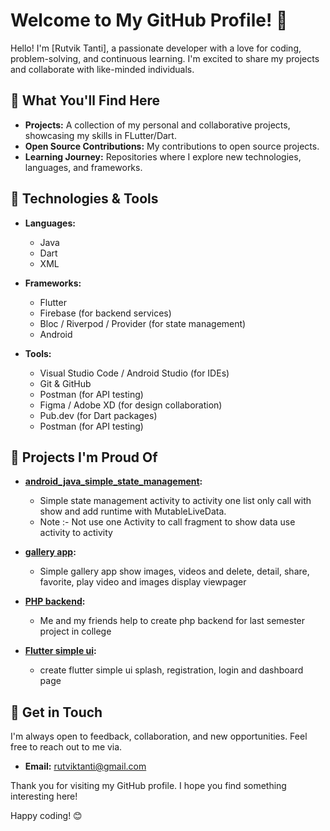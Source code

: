 # Welcome to My GitHub Profile! 👋

Hello! I'm [Rutvik Tanti], a passionate developer with a love for coding, problem-solving, and continuous learning. I'm excited to share my projects and collaborate with like-minded individuals.

## 🌟 What You'll Find Here

- **Projects:** A collection of my personal and collaborative projects, showcasing my skills in FLutter/Dart.
- **Open Source Contributions:** My contributions to open source projects.
- **Learning Journey:** Repositories where I explore new technologies, languages, and frameworks.

## 🔧 Technologies & Tools

- **Languages:**
  - Java
  - Dart
  - XML
    
- **Frameworks:**
  - Flutter
  - Firebase (for backend services)
  - Bloc / Riverpod / Provider (for state management)
  - Android
    
- **Tools:** 
  - Visual Studio Code / Android Studio (for IDEs)
  - Git & GitHub
  - Postman (for API testing)
  - Figma / Adobe XD (for design collaboration)
  - Pub.dev (for Dart packages)
  - Postman (for API testing)

## 🚀 Projects I'm Proud Of

- **[android_java_simple_state_management](https://github.com/rutvik-tanti/android_java_simple_state_management):**
  - Simple state management activity to activity one list only call with show and add runtime with MutableLiveData.
  - Note :- Not use one Activity to call fragment to show data use activity to activity
    
- **[gallery app](https://github.com/rutvik-tanti/gallery):**
  - Simple gallery app show images, videos and delete, detail, share, favorite, play video and images display viewpager
    
- **[PHP backend](https://github.com/rutvik-tanti/php_backend):**
  - Me and my friends help to create php backend for last semester project in college
 
- **[Flutter simple ui](https://github.com/rutvik-tanti/simple_flutter_ui):**
  - create flutter simple ui splash, registration, login and dashboard page

## 💬 Get in Touch

I'm always open to feedback, collaboration, and new opportunities. Feel free to reach out to me via.

- **Email:** rutviktanti@gmail.com

Thank you for visiting my GitHub profile. I hope you find something interesting here!

Happy coding! 😊
